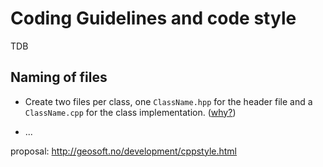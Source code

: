 Coding Guidelines and code style
================================

TDB

Naming of files
---------------

- Create two files per class, one `ClassName.hpp` for the header file and a `ClassName.cpp` for the class implementation. ([why?](http://stackoverflow.com/questions/152555/h-or-hpp-for-your-class-definitions))

- ...

proposal:
	http://geosoft.no/development/cppstyle.html
